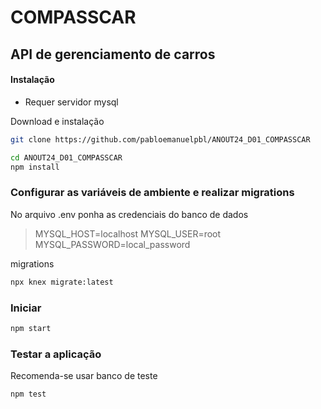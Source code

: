 # COMPASSCAR

## API de gerenciamento de carros

#### Instalação

- Requer servidor mysql

Download e instalação

```sh
git clone https://github.com/pabloemanuelpbl/ANOUT24_D01_COMPASSCAR
```

```sh
cd ANOUT24_D01_COMPASSCAR
npm install
```

### Configurar as variáveis de ambiente e realizar migrations

No arquivo .env ponha as credenciais do banco de dados

> MYSQL_HOST=localhost
> MYSQL_USER=root
> MYSQL_PASSWORD=local_password

migrations

```sh
npx knex migrate:latest
```

### Iniciar

```sh
npm start
```

### Testar a aplicação

Recomenda-se usar banco de teste

```sh
npm test
```
